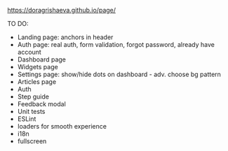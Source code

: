 https://doragrishaeva.github.io/page/

TO DO:
* Landing page: anchors in header
* Auth page: real auth, form validation, forgot password, already have account
* Dashboard page
* Widgets page
* Settings page: show/hide dots on dashboard - adv. choose bg pattern
* Articles page
* Auth
* Step guide
* Feedback modal
* Unit tests
* ESLint
* loaders for smooth experience
* i18n
* fullscreen
